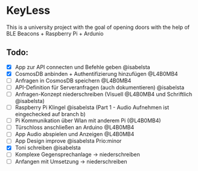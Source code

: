 # KeyLess

This is a university project with the goal of opening doors with the help of BLE Beacons + Raspberry Pi + Ardunio

## Todo:

- [x] App zur API connecten und Befehle geben @isabelsta
- [x] CosmosDB anbinden + Authentifizierung hinzufügen @L4B0MB4
- [ ] Anfragen in CosmosDB speichern @L4B0MB4
- [ ] API-Definition für Serveranfragen (auch dokumentieren) @isabelsta
- [ ] Anfragen-Konzept niederschreiben (Visuell @L4B0MB4 und Schriftlich @isabelsta)
- [ ] Raspberry Pi Klingel @isabelsta (Part 1 - Audio Aufnehmen ist eingechecked auf branch b)
- [ ] Pi Kommunikation über Wlan mit anderem Pi (@L4B0MB4)
- [ ] Türschloss anschließen an Arduino @L4B0MB4
- [ ] App Audio abspielen und Anzeigen @L4B0MB4
- [ ] App Design improve @isabelsta Prio:minor
- [x] Toni schreiben @isabelsta
- [ ] Komplexe Gegensprechanlage -> niederschreiben
- [ ] Anfangen mit Umsetzung -> niederschreiben
